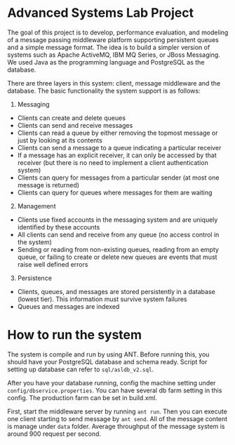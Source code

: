 Advanced Systems Lab Project
======

The goal of this project is to develop, performance evaluation, and modeling of a message passing middleware platform supporting persistent queues and a simple message format. The idea is to build a simpler version of systems such as Apache ActiveMQ, IBM MQ Series, or JBoss Messaging. We used Java as the programming language and PostgreSQL as the database. 

There are three layers in this system: client, message middleware and the database. The basic functionality the system support is as follows:

1. Messaging
  * Clients can create and delete queues
  * Clients can send and receive messages
  * Clients can read a queue by either removing the topmost message or just by looking at its contents
  * Clients can send a message to a queue indicating a particular receiver
  * If a message has an explicit receiver, it can only be accessed by that receiver (but there is no need to implement a client authentication system)
  * Clients can query for messages from a particular sender (at most one message is returned)
  * Clients can query for queues where messages for them are waiting
2. Management
  * Clients use fixed accounts in the messaging system and are uniquely identified by these accounts
  * All clients can send and receive from any queue (no access control in the system)
  * Sending or reading from non-existing queues, reading from an empty queue, or failing to create or delete new queues are events that must raise well defined errors
3. Persistence
  * Clients, queues, and messages are stored persistently in a database (lowest tier). This information must survive system failures
  * Queues and messages are indexed

How to run the system 
======

The system is compile and run by using ANT. Before running this, you should have your PostgreSQL database and schema ready. Script for setting up database can refer to `sql/asldb_v2.sql`.

After you have your database running, config the machine setting under `config/dbservice.properties`. You can have several db farm setting in this config. The production farm can be set in build.xml.

First, start the middleware server by running `ant run`. Then you can execute one client starting to send message by `ant send`. All of the message content is manage under `data` folder. Average throughput of the message system is around 900 request per second.
